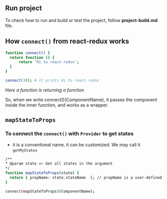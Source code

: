 ## Run project

To check how to run and build or test the project, follow **project-build.md** file.

## How `connect()` from react-redux works
```bash
function connect() {
  return function () {
      return 'Hi to react-redux';
  }
}

connect()(); # it prints Hi to react-redux
```
*Here a function is returning a function*

So, when we write connect()(ComponentName), it passes the component inside the inner function, and works as a wrapper.


## ``mapStateToProps`` 
### To connect the `connect()` with `Provider` to get states
- it is a conventional name, it can be customized. We may call it `getMyStates`
```bash
/**
* @param state => Get all states in the argument
*/
function mapStateToProps(state) {
  return { propName: state.stateName  }; // propName is a user-defined name for prop element
}

connect(mapStateToProps)(ComponentName);
```
